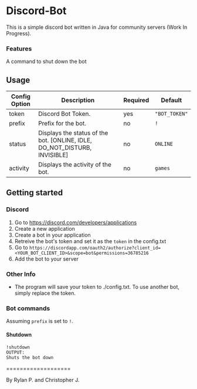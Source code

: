 # Discord-Bot
This is a simple discord bot written in Java for community servers (Work In Progress).

### Features
A command to shut down the bot

## Usage
| Config Option | Description                                                               | Required | Default|
|---------------|---------------------------------------------------------------------------| --- |----|
| token         | Discord Bot Token.                                                        | yes |`"BOT_TOKEN"`|
| prefix        | Prefix for the bot.                                                       | no | `!`|
| status        | Displays the status of the bot. [ONLINE, IDLE, DO_NOT_DISTURB, INVISIBLE] | no | `ONLINE`|
| activity      | Displays the activity of the bot.                                         | no | `games`|

## Getting started

### Discord
1. Go to https://discord.com/developers/applications
2. Create a new application
3. Create a bot in your application
4. Retreive the bot's token and set it as the `token` in the config.txt
5. Go to `https://discordapp.com/oauth2/authorize?client_id=<YOUR_BOT_CLIENT_ID>&scope=bot&permissions=36785216`
6. Add the bot to your server

### Other Info
- The program will save your token to ./config.txt. To use another bot, simply replace the token.

### Bot commands

Assuming `prefix` is set to `!`.

#### Shutdown
```
!shutdown
OUTPUT:
Shuts the bot down
```
===================

By Rylan P. and Christopher J.
